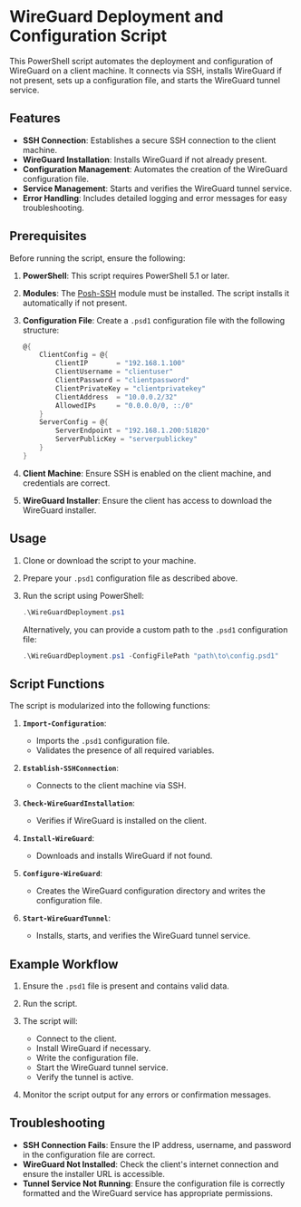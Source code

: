 # WireGuard Deployment and Configuration Script

This PowerShell script automates the deployment and configuration of WireGuard on a client machine. It connects via SSH, installs WireGuard if not present, sets up a configuration file, and starts the WireGuard tunnel service.

## Features

- **SSH Connection**: Establishes a secure SSH connection to the client machine.
- **WireGuard Installation**: Installs WireGuard if not already present.
- **Configuration Management**: Automates the creation of the WireGuard configuration file.
- **Service Management**: Starts and verifies the WireGuard tunnel service.
- **Error Handling**: Includes detailed logging and error messages for easy troubleshooting.

## Prerequisites

Before running the script, ensure the following:

1. **PowerShell**: This script requires PowerShell 5.1 or later.
2. **Modules**: The [Posh-SSH](https://www.powershellgallery.com/packages/Posh-SSH/) module must be installed. The script installs it automatically if not present.
3. **Configuration File**: Create a `.psd1` configuration file with the following structure:

    ```powershell
    @{
        ClientConfig = @{
            ClientIP       = "192.168.1.100"
            ClientUsername = "clientuser"
            ClientPassword = "clientpassword"
            ClientPrivateKey = "clientprivatekey"
            ClientAddress  = "10.0.0.2/32"
            AllowedIPs     = "0.0.0.0/0, ::/0"
        }
        ServerConfig = @{
            ServerEndpoint = "192.168.1.200:51820"
            ServerPublicKey = "serverpublickey"
        }
    }
    ```

4. **Client Machine**: Ensure SSH is enabled on the client machine, and credentials are correct.
5. **WireGuard Installer**: Ensure the client has access to download the WireGuard installer.

## Usage

1. Clone or download the script to your machine.
2. Prepare your `.psd1` configuration file as described above.
3. Run the script using PowerShell:

    ```powershell
    .\WireGuardDeployment.ps1
    ```

    Alternatively, you can provide a custom path to the `.psd1` configuration file:

    ```powershell
    .\WireGuardDeployment.ps1 -ConfigFilePath "path\to\config.psd1"
    ```

## Script Functions

The script is modularized into the following functions:

1. **`Import-Configuration`**:
   - Imports the `.psd1` configuration file.
   - Validates the presence of all required variables.

2. **`Establish-SSHConnection`**:
   - Connects to the client machine via SSH.

3. **`Check-WireGuardInstallation`**:
   - Verifies if WireGuard is installed on the client.

4. **`Install-WireGuard`**:
   - Downloads and installs WireGuard if not found.

5. **`Configure-WireGuard`**:
   - Creates the WireGuard configuration directory and writes the configuration file.

6. **`Start-WireGuardTunnel`**:
   - Installs, starts, and verifies the WireGuard tunnel service.

## Example Workflow

1. Ensure the `.psd1` file is present and contains valid data.
2. Run the script.
3. The script will:
   - Connect to the client.
   - Install WireGuard if necessary.
   - Write the configuration file.
   - Start the WireGuard tunnel service.
   - Verify the tunnel is active.

4. Monitor the script output for any errors or confirmation messages.

## Troubleshooting

- **SSH Connection Fails**: Ensure the IP address, username, and password in the configuration file are correct.
- **WireGuard Not Installed**: Check the client's internet connection and ensure the installer URL is accessible.
- **Tunnel Service Not Running**: Ensure the configuration file is correctly formatted and the WireGuard service has appropriate permissions.
